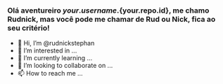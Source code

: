 ### Olá aventureiro ${your.username}.${your.repo.id}, me chamo Rudnick, mas você pode me chamar de Rud ou Nick, fica ao seu critério!
- 👋 Hi, I’m @rudnickstephan
- 👀 I’m interested in ...
- 🌱 I’m currently learning ...
- 💞️ I’m looking to collaborate on ...
- 📫 How to reach me ...

<!---
rudnickstephan/rudnickstephan is a ✨ special ✨ repository because its `README.md` (this file) appears on your GitHub profile.
You can click the Preview link to take a look at your changes.
--->
